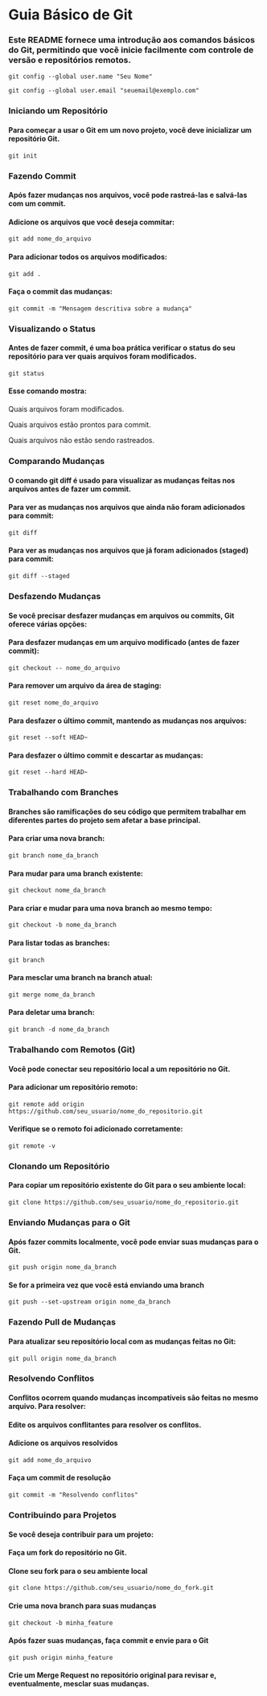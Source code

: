 # Guia Básico de Git

### Este README fornece uma introdução aos comandos básicos do Git, permitindo que você inicie facilmente com controle de versão e repositórios remotos.


````git config --global user.name "Seu Nome"````

````git config --global user.email "seuemail@exemplo.com"````

### Iniciando um Repositório

#### Para começar a usar o Git em um novo projeto, você deve inicializar um repositório Git.

````git init````

### Fazendo Commit

#### Após fazer mudanças nos arquivos, você pode rastreá-las e salvá-las com um commit.

#### Adicione os arquivos que você deseja commitar:

````git add nome_do_arquivo````

#### Para adicionar todos os arquivos modificados:

````git add .````

#### Faça o commit das mudanças:

````git commit -m "Mensagem descritiva sobre a mudança"````

### Visualizando o Status

#### Antes de fazer commit, é uma boa prática verificar o status do seu repositório para ver quais arquivos foram modificados.

````git status````

#### Esse comando mostra:

Quais arquivos foram modificados.

Quais arquivos estão prontos para commit.

Quais arquivos não estão sendo rastreados.

### Comparando Mudanças

#### O comando git diff é usado para visualizar as mudanças feitas nos arquivos antes de fazer um commit.

#### Para ver as mudanças nos arquivos que ainda não foram adicionados para commit:

````git diff````

#### Para ver as mudanças nos arquivos que já foram adicionados (staged) para commit:

````git diff --staged````

### Desfazendo Mudanças

#### Se você precisar desfazer mudanças em arquivos ou commits, Git oferece várias opções:

#### Para desfazer mudanças em um arquivo modificado (antes de fazer commit):

````git checkout -- nome_do_arquivo````

#### Para remover um arquivo da área de staging:

````git reset nome_do_arquivo````

#### Para desfazer o último commit, mantendo as mudanças nos arquivos:

````git reset --soft HEAD~````

#### Para desfazer o último commit e descartar as mudanças:

````git reset --hard HEAD~````

### Trabalhando com Branches

#### Branches são ramificações do seu código que permitem trabalhar em diferentes partes do projeto sem afetar a base principal.

#### Para criar uma nova branch:

````git branch nome_da_branch````

#### Para mudar para uma branch existente:

````git checkout nome_da_branch````

#### Para criar e mudar para uma nova branch ao mesmo tempo:

````git checkout -b nome_da_branch````

#### Para listar todas as branches:

````git branch````

#### Para mesclar uma branch na branch atual:

````git merge nome_da_branch````

#### Para deletar uma branch:

````git branch -d nome_da_branch````

### Trabalhando com Remotos (Git)

#### Você pode conectar seu repositório local a um repositório no Git.

#### Para adicionar um repositório remoto:

````git remote add origin https://github.com/seu_usuario/nome_do_repositorio.git````

#### Verifique se o remoto foi adicionado corretamente:

````git remote -v````

### Clonando um Repositório

#### Para copiar um repositório existente do Git para o seu ambiente local:

````git clone https://github.com/seu_usuario/nome_do_repositorio.git````

### Enviando Mudanças para o Git

#### Após fazer commits localmente, você pode enviar suas mudanças para o Git.

````git push origin nome_da_branch````

#### Se for a primeira vez que você está enviando uma branch

````git push --set-upstream origin nome_da_branch````

### Fazendo Pull de Mudanças

#### Para atualizar seu repositório local com as mudanças feitas no Git:

````git pull origin nome_da_branch````

### Resolvendo Conflitos

#### Conflitos ocorrem quando mudanças incompatíveis são feitas no mesmo arquivo. Para resolver:

#### Edite os arquivos conflitantes para resolver os conflitos.

#### Adicione os arquivos resolvidos

````git add nome_do_arquivo````

#### Faça um commit de resolução

````git commit -m "Resolvendo conflitos"````

### Contribuindo para Projetos

#### Se você deseja contribuir para um projeto:

#### Faça um fork do repositório no Git.

#### Clone seu fork para o seu ambiente local

````git clone https://github.com/seu_usuario/nome_do_fork.git````

#### Crie uma nova branch para suas mudanças

````git checkout -b minha_feature````

#### Após fazer suas mudanças, faça commit e envie para o Git

````git push origin minha_feature````

#### Crie um Merge Request no repositório original para revisar e, eventualmente, mesclar suas mudanças.
